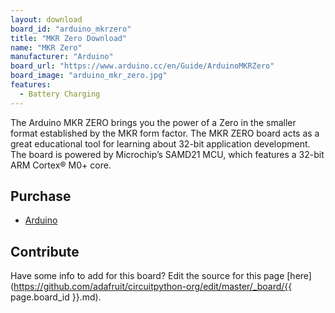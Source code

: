 ```yaml
---
layout: download
board_id: "arduino_mkrzero"
title: "MKR Zero Download"
name: "MKR Zero"
manufacturer: "Arduino"
board_url: "https://www.arduino.cc/en/Guide/ArduinoMKRZero"
board_image: "arduino_mkr_zero.jpg"
features:
  - Battery Charging
---
```


The Arduino MKR ZERO brings you the power of a Zero in the smaller format established by the MKR form factor. The MKR ZERO board acts as a great educational tool for learning about 32-bit application development. The board is powered by Microchip’s SAMD21 MCU, which features a 32-bit ARM Cortex® M0+ core.

## Purchase
* [Arduino](https://store.arduino.cc/usa/arduino-mkrzero)

## Contribute

Have some info to add for this board? Edit the source for this page [here](https://github.com/adafruit/circuitpython-org/edit/master/_board/{{ page.board_id }}.md).
